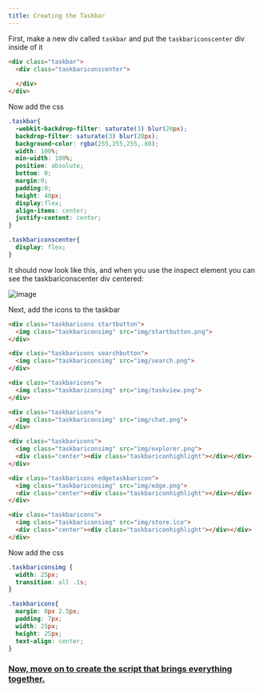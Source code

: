 ```yaml
---
title: Creating the Taskbar
--- 
```


First, make a new div called `taskbar` and put the `taskbariconscenter` div inside of it

```html
<div class="taskbar">
  <div class="taskbariconscenter">
    
  </div>
</div>
```

Now add the css

```css
.taskbar{
  -webkit-backdrop-filter: saturate(3) blur(20px);
  backdrop-filter: saturate(3) blur(20px);
  background-color: rgba(255,255,255,.80);
  width: 100%;
  min-width: 100%;
  position: absolute;
  bottom: 0;
  margin:0;
  padding:0;
  height: 48px;
  display:flex;
  align-items: center;
  justify-content: center;
}

.taskbariconscenter{
  display: flex;
}
```

It should now look like this, and when you use the inspect element you can see the taskbariconscenter div centered:

![image](https://user-images.githubusercontent.com/95918679/168820259-0e859d2d-25b2-4489-acbd-75376bbf83b8.png)

Next, add the icons to the taskbar

```html
<div class="taskbaricons startbutton">
  <img class="taskbariconsimg" src="img/startbutton.png">
</div>

<div class="taskbaricons searchbutton">
  <img class="taskbariconsimg" src="img/search.png">
</div>

<div class="taskbaricons">
  <img class="taskbariconsimg" src="img/taskview.png">
</div>

<div class="taskbaricons">
  <img class="taskbariconsimg" src="img/chat.png">
</div>

<div class="taskbaricons">
  <img class="taskbariconsimg" src="img/explorer.png">
  <div class="center"><div class="taskbariconhighlight"></div></div>
</div>

<div class="taskbaricons edgetaskbaricon">
  <img class="taskbariconsimg" src="img/edge.png">
  <div class="center"><div class="taskbariconhighlight"></div></div>
</div>

<div class="taskbaricons">
  <img class="taskbariconsimg" src="img/store.ico">
  <div class="center"><div class="taskbariconhighlight"></div></div>
</div>
```

Now add the css

```css
.taskbariconsimg {
  width: 25px;
  transition: all .1s;
}

.taskbaricons{
  margin: 0px 2.5px;
  padding: 7px;
  width: 25px;
  height: 25px;
  text-align: center;
}
```

### [Now, move on to create the script that brings everything together.](/docs/script)
